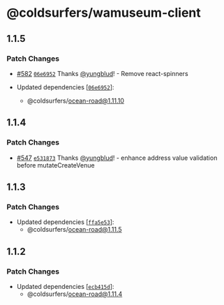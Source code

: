 # @coldsurfers/wamuseum-client

## 1.1.5

### Patch Changes

- [#582](https://github.com/coldsurfers/surfers-root/pull/582) [`06e6952`](https://github.com/coldsurfers/surfers-root/commit/06e69527a81dd299037bf58b6cbba8daa564f7bf) Thanks [@yungblud](https://github.com/yungblud)! - Remove react-spinners

- Updated dependencies [[`06e6952`](https://github.com/coldsurfers/surfers-root/commit/06e69527a81dd299037bf58b6cbba8daa564f7bf)]:
  - @coldsurfers/ocean-road@1.11.10

## 1.1.4

### Patch Changes

- [#547](https://github.com/coldsurfers/surfers-root/pull/547) [`e531873`](https://github.com/coldsurfers/surfers-root/commit/e531873f2909dea0ac7d79f42a3f78e5a5969c04) Thanks [@yungblud](https://github.com/yungblud)! - enhance address value validation before mutateCreateVenue

## 1.1.3

### Patch Changes

- Updated dependencies [[`ffa5e53`](https://github.com/coldsurfers/surfers-root/commit/ffa5e536820d303eaa2103b68f6ddc6f088c5885)]:
  - @coldsurfers/ocean-road@1.11.5

## 1.1.2

### Patch Changes

- Updated dependencies [[`ecb415d`](https://github.com/coldsurfers/surfers-root/commit/ecb415da7ed8ee8844ee7df7f287593df24e6e53)]:
  - @coldsurfers/ocean-road@1.11.4
